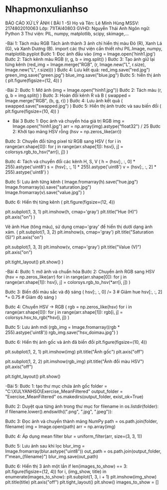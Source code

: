 # Nhapmonxulianhso
BÁO CÁO XỬ LÝ ẢNH ( BÀI 1 -5)
Họ và Tên: Lê Minh Hùng
MSSV: 2174802010063
Lớp: 71ITAI40803 GVHD: Nguyễn Thái Anh
Ngôn ngữ: Python 3 Thư viện: PIL, numpy, matplotlib, scipy, skimage,...

-Bài 1: Tách màu RGB Tách ảnh thành 3 ảnh chỉ hiển thị màu Đỏ (R), Xanh Lá (G), và Xanh Dương (B).
import các thư viện cần thiết như PIL.Image, numpy, matplotlib.pyplot
Bước 1: Đọc ảnh đầu vào (img = Image.open('hinh1.jpg')
Bước 2: Tách kênh màu RGB (r, g, b = img.split() )
Bước 3: Tạo ảnh giữ lại từng kênh (red_img = Image.merge("RGB", (r, Image.new("L", r.size), Image.new("L", r.size))) )
Bước 4: Lưu kết quả:
  red_img.save("red.jpg")
  green_img.save("green.jpg")
  blue_img.save("blue.jpg")
Bước 5: hiển thị ảnh ( plt.figure(figsize=(12, 4)) )

-Bài 2: 
Bước 1: Mở ảnh (img = Image.open("hinh1.jpg"))
Bước 2: Tách màu (r, g, b = img.split() )
Bước 3: Hoán đổi kênh R và B ( swapped = Image.merge("RGB", (b, g, r)) )
Bước 4: Lưu ảnh kết quả ( swapped.save("swapped.jpg") )
Bước 5: Hiển thị ảnh trước và sau biến đổi ( plt.figure(figsize=(10, 4)) )

- Bài 3
Bước 1: Đọc ảnh và chuyển hóa giá trị RGB
img = Image.open("hinh1.jpg")
arr = np.array(img).astype("float32") / 25
Bước 2: Khởi tạo mảng HSV rỗng
(hsv = np.zeros_like(arr))

Bước 3: Chuyển đổi từng pixel từ RGB sang HSV 
( for i in range(arr.shape[0]):
    for j in range(arr.shape[1]):
        hsv[i, j] = colorsys.rgb_to_hsv(*arr[i, j])
)

Bước 4: Tách và chuyển đổi các kênh H, S, V
( h = (hsv[:, :, 0] * 255).astype('uint8')
s = (hsv[:, :, 1] * 255).astype('uint8')
v = (hsv[:, :, 2] * 255).astype('uint8')
)

Bước 5: Lưu ảnh từng kênh 
( Image.fromarray(h).save("hue.jpg")
Image.fromarray(s).save("saturation.jpg")
Image.fromarray(v).save("value.jpg")
)
 
Bước 6: Hiển thị từng kênh
( plt.figure(figsize=(12, 4))

plt.subplot(1, 3, 1)
plt.imshow(h, cmap='gray')
plt.title("Hue (H)")
plt.axis("on")
)

Vẽ ảnh Hue (tông màu), sử dụng cmap='gray' để hiển thị dưới dạng ảnh xám.
 ( plt.subplot(1, 3, 2)
plt.imshow(s, cmap='gray')
plt.title("Saturation (S)")
plt.axis("on")

plt.subplot(1, 3, 3)
plt.imshow(v, cmap='gray')
plt.title("Value (V)")
plt.axis("on")

plt.tight_layout()
plt.show()
)

-Bài 4:
Bước 1: mở ảnh và chuẩn hóa
Bước 2: Chuyển ảnh RGB sang HSV 
(hsv = np.zeros_like(arr)
for i in range(arr.shape[0]):
    for j in range(arr.shape[1]):
        hsv[i, j] = colorsys.rgb_to_hsv(*arr[i, j]) )

Bước 3: Biến đổi màu sắc và độ sáng
( hsv[:, :, 0] /= 3         # Giảm hue
hsv[:, :, 2] *= 0.75      # Giảm độ sáng
)

Bước 4: Chuyển HSV → RGB
( rgb = np.zeros_like(hsv)
for i in range(arr.shape[0]):
    for j in range(arr.shape[1]):
        rgb[i, j] = colorsys.hsv_to_rgb(*hsv[i, j])
)

Bước 5: Lưu ảnh mới
(rgb_img = Image.fromarray((rgb * 255).astype('uint8'))
rgb_img.save("hsv_doimau.jpg")
)

Bước 6: Hiển thị ảnh gốc và ảnh đã biến đổi
plt.figure(figsize=(10, 4))

plt.subplot(1, 2, 1)
plt.imshow(img)
plt.title("Ảnh gốc")
plt.axis("off")

plt.subplot(1, 2, 2)
plt.imshow(rgb_img)
plt.title("Ảnh đổi màu HSV")
plt.axis("off")

plt.tight_layout()
plt.show()


-Bài 5:
Bước 1: tạo thư mục chứa ảnh gốc
folder = "C:\XULYANHSO\Exercise_MeanFiltered"
output_folder = "Exercise_MeanFiltered"
os.makedirs(output_folder, exist_ok=True)

Bước 2: Duyệt qua từng ảnh trong thư mục
for filename in os.listdir(folder):
    if filename.lower().endswith((".png", ".jpg", ".jpeg")):

Bước 3: Đọc ảnh và chuyển thành mảng NumPy
path = os.path.join(folder, filename)
img = Image.open(path)
arr = np.array(img)

Bước 4: Áp dụng mean filter
blur = uniform_filter(arr, size=(3, 3, 1))

Bước 5: Lưu ảnh sau khi lọc
blur_img = Image.fromarray(blur.astype("uint8"))
out_path = os.path.join(output_folder, f"mean_{filename}")
blur_img.save(out_path)

Bước 6: Hiển thị 3 ảnh một lần
 if len(images_to_show) == 3:
            plt.figure(figsize=(12, 4))
            for i, (img_show, title) in enumerate(images_to_show):
                plt.subplot(1, 3, i + 1)
                plt.imshow(img_show)
                plt.title(title)
                plt.axis("off")
            plt.tight_layout()
            plt.show()
            images_to_show = []





  

